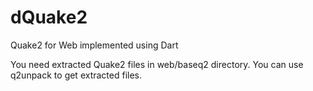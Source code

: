 # dQuake2
Quake2 for Web implemented using Dart

You need extracted Quake2 files in web/baseq2 directory.
You can use q2unpack to get extracted files.